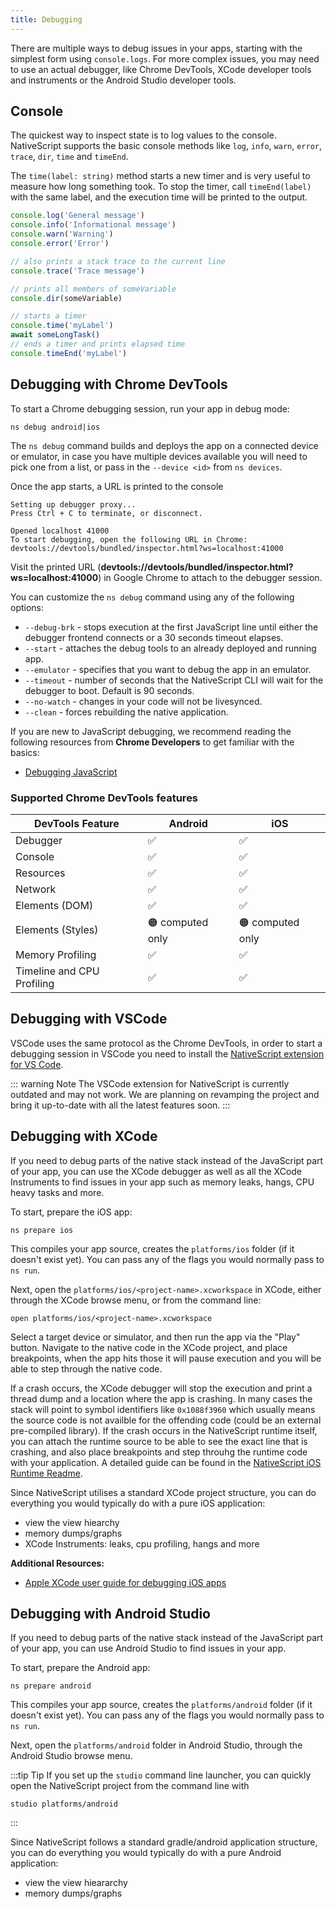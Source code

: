 ```yaml
---
title: Debugging
---
```


There are multiple ways to debug issues in your apps, starting with the simplest form using `console.logs`. For more complex issues, you may need to use an actual debugger, like Chrome DevTools, XCode developer tools and instruments or the Android Studio developer tools.

## Console

The quickest way to inspect state is to log values to the console. NativeScript supports the basic console methods like `log`, `info`, `warn`, `error`, `trace`, `dir`, `time` and `timeEnd`.

The `time(label: string)` method starts a new timer and is very useful to measure how long something took. To stop the timer, call `timeEnd(label)` with the same label, and the execution time will be printed to the output.

```ts
console.log('General message')
console.info('Informational message')
console.warn('Warning')
console.error('Error')

// also prints a stack trace to the current line
console.trace('Trace message')

// prints all members of someVariable
console.dir(someVariable)

// starts a timer
console.time('myLabel')
await someLongTask()
// ends a timer and prints elapsed time
console.timeEnd('myLabel')
```

## Debugging with Chrome DevTools

To start a Chrome debugging session, run your app in debug mode:

```cli
ns debug android|ios
```

The `ns debug` command builds and deploys the app on a connected device or emulator, in case you have multiple devices available you will need to pick one from a list, or pass in the `--device <id>` from `ns devices`.

Once the app starts, a URL is printed to the console

```cli{5-6}
Setting up debugger proxy...
Press Ctrl + C to terminate, or disconnect.

Opened localhost 41000
To start debugging, open the following URL in Chrome:
devtools://devtools/bundled/inspector.html?ws=localhost:41000
```

Visit the printed URL (**devtools://devtools/bundled/inspector.html?ws=localhost:41000**) in Google Chrome to attach to the debugger session.

You can customize the `ns debug` command using any of the following options:

- `--debug-brk` - stops execution at the first JavaScript line until either the debugger frontend connects or a 30 seconds timeout elapses.
- `--start` - attaches the debug tools to an already deployed and running app.
- `--emulator` - specifies that you want to debug the app in an emulator.
- `--timeout` - number of seconds that the NativeScript CLI will wait for the debugger to boot. Default is 90 seconds.
- `--no-watch` - changes in your code will not be livesynced.
- `--clean` - forces rebuilding the native application.

If you are new to JavaScript debugging, we recommend reading the following resources from **Chrome Developers** to get familiar with the basics:

- [Debugging JavaScript](https://developer.chrome.com/docs/devtools/javascript/)

### Supported Chrome DevTools features

| DevTools Feature           | Android                       | iOS                           |
| -------------------------- | ----------------------------- | ----------------------------- |
| Debugger                   | :white_check_mark:            | :white_check_mark:            |
| Console                    | :white_check_mark:            | :white_check_mark:            |
| Resources                  | :white_check_mark:            | :white_check_mark:            |
| Network                    | :white_check_mark:            | :white_check_mark:            |
| Elements (DOM)             | :white_check_mark:            | :white_check_mark:            |
| Elements (Styles)          | :orange_circle: computed only | :orange_circle: computed only |
| Memory Profiling           | :white_check_mark:            | :white_check_mark:            |
| Timeline and CPU Profiling | :white_check_mark:            | :white_check_mark:            |

## Debugging with VSCode

VSCode uses the same protocol as the Chrome DevTools, in order to start a debugging session in VSCode you need to install the [NativeScript extension for VS Code](https://marketplace.visualstudio.com/items?itemName=NativeScript.nativescript).

::: warning Note
The VSCode extension for NativeScript is currently outdated and may not work. We are planning on revamping the project and bring it up-to-date with all the latest features soon.
:::

## Debugging with XCode

If you need to debug parts of the native stack instead of the JavaScript part of your app, you can use the XCode debugger as well as all the XCode Instruments to find issues in your app such as memory leaks, hangs, CPU heavy tasks and more.

To start, prepare the iOS app:

```cli
ns prepare ios
```

This compiles your app source, creates the `platforms/ios` folder (if it doesn't exist yet). You can pass any of the flags you would normally pass to `ns run`.

Next, open the `platforms/ios/<project-name>.xcworkspace` in XCode, either through the XCode browse menu, or from the command line:

```cli
open platforms/ios/<project-name>.xcworkspace
```

Select a target device or simulator, and then run the app via the "Play" button. Navigate to the native code in the XCode project, and place breakpoints, when the app hits those it will pause execution and you will be able to step through the native code.

If a crash occurs, the XCode debugger will stop the execution and print a thread dump and a location where the app is crashing. In many cases the stack will point to symbol identifiers like `0x1088f3960` which usually means the source code is not availble for the offending code (could be an external pre-compiled library). If the crash occurs in the NativeScript runtime itself, you can attach the runtime source to be able to see the exact line that is crashing, and also place breakpoints and step throuhg the runtime code with your application. A detailed guide can be found in the [NativeScript iOS Runtime Readme](https://github.com/NativeScript/ns-v8ios-runtime#attaching-the-runtime-to-a-nativescript-app).

Since NativeScript utilises a standard XCode project structure, you can do everything you would typically do with a pure iOS application:

- view the view hiearchy
- memory dumps/graphs
- XCode Instruments: leaks, cpu profiling, hangs and more

**Additional Resources:**

- [Apple XCode user guide for debugging iOS apps](https://developer.apple.com/documentation/xcode/diagnosing-and-resolving-bugs-in-your-running-app?language=objc)

## Debugging with Android Studio

If you need to debug parts of the native stack instead of the JavaScript part of your app, you can use Android Studio to find issues in your app.

To start, prepare the Android app:

```cli
ns prepare android
```

This compiles your app source, creates the `platforms/android` folder (if it doesn't exist yet). You can pass any of the flags you would normally pass to `ns run`.

Next, open the `platforms/android` folder in Android Studio, through the Android Studio browse menu.

:::tip Tip
If you set up the `studio` command line launcher, you can quickly open the NativeScript project from the command line with

```cli
studio platforms/android
```

:::

Since NativeScript follows a standard gradle/android application structure, you can do everything you would typically do with a pure Android application:

- view the view hieararchy
- memory dumps/graphs

<!-- previous content for reference: -->
<!--  -->
<!--  -->
<!--  -->
<!--  -->
<!-- For security reasons, the debugging agent **can't be started automatically** from the command-line. That's why NativeScript CLI generates a URL which is printed on the screen instead. **You need to manually copy it in Google Chrome's address bar to start debugging.**

You can customize the `ns debug` command using any of the following options:

- `--debug-brk` - Prepares, builds and deploys the application package on a device or in an emulator, and stops at the first JavaScript line until either the debugger frontend connects or a 30 seconds timeout elapses.
- `--start` - Attaches the debug tools to a deployed and running app.
- `--emulator` - Specifies that you want to debug the app in an emulator.
- `--timeout` - Sets the number of seconds that the NativeScript CLI will wait for the debugger to boot. If not set, the default timeout is 90 seconds.
- `--no-watch` - If set, changes in your code will not be livesynced.
- `--clean` - If set forces rebuilding the native application. -->

<!-- #### iOS specific options

- `--inspector` - Flag to use the embedded Webkit Web Inspector debugger (default is Chrome DevTools).

For more information about Android debugging, run any of the following commands:

`ns help debug android` or `ns debug android --help`

For iOS debugging, run any the following commands:

`ns help debug ios` or `ns debug ios --help`

The following are the Chrome DevTools features supported by NativeScript:

|                            | ANDROID CHROME DEVTOOLS | IOS SAFARI APPINSPECTOR | IOS CHROME DEVTOOLS | VSCODE EXTENSION   |
| -------------------------- | ----------------------- | ----------------------- | ------------------- | ------------------ |
| Debugger                   | :white_check_mark:      | :white_check_mark:      | :white_check_mark:  | :white_check_mark: |
| Console                    | :white_check_mark:      | :white_check_mark:      | :white_check_mark:  | :white_check_mark: |
| Resources                  | :white_check_mark:      | :white_check_mark:      | :white_check_mark:  | not applicable     |
| Network                    | :white_check_mark:      | :white_check_mark:      | :white_check_mark:  | not applicable     |
| Elements (DOM)             | :white_check_mark:      | :x:                     | :white_check_mark:  | not applicable     |
| Elements (Styles)          | :x:                     | :x:                     | :x:                 | not applicable     |
| Memory Profiling           | :x:                     | :x:                     | :x:                 | not applicable     |
| Timeline and CPU Profiling | :x:                     | :white_check_mark:      | :x:                 | not applicable     | -->

<!-- ### Debugger

The debugger feature can help you find and diagnose the bugs occurring at runtime using the following techniques:

- [Pause code with breakpoints](https://developer.chrome.com/docs/devtools/javascript/breakpoints/) - Set a breakpoint so that you can pause your code in the middle of its execution. Once your code is paused (Figure 1), you can [step through it](https://developer.chrome.com/docs/devtools/javascript/#code-stepping) to investigate the control flow and property values.

```js
console.log('a')
console.log('b')
debugger
console.log('c')
```

_Figure 1: A line-of-code breakpoint set on line 29: Setting breakpoints_
![Line of code breakpoint example](https://wd.imgix.net/image/admin/0BqKJaEX3Afeq6s5GbA6.png?auto=format&w=1600)

:::tip Note:
Sometimes when the code you want to debug executes too early, for example during application initialization, you will have to place a [Line-of-code breakpoint](https://developer.chrome.com/docs/devtools/javascript/#line-breakpoint) - `debugger;` statement in your code and start the debugging process with the [`--debug-brk`](/development-workflow/nativescript-cli-basics.md#debug) CLI flag to allow the DevTools enough time to connect and attach before your code is executed.
:::

- [Inspect local and global properties, and variables](https://developer.chrome.com/docs/devtools/javascript/#check-values) - While paused on a line of code, use the Scope pane (Figure 3) to view and edit the values of properties and variables in the local, closure, and global scopes.

_Figure 3: The Scope pane: Scope pane_
![The Scope pane](https://wd.imgix.net/image/admin/Tynv55DnsSgtvpd6Iz9z.png?auto=format&w=1600)

:::tip Note:
The `Global` object in the context of a NativeScript application is a custom object and contains only a limited subset of the `Window` global object present in a Web application.
:::

- [Watch the values of custom JavaScript expressions](https://developer.chrome.com/docs/devtools/javascript/#watch-expressions) - Use the Watch pane (Figure 4) to watch the values of custom expressions. You can watch any valid JavaScript expression.

_Figure 4: The Watch pane: Watch pane_
![The Watch pane](https://wd.imgix.net/image/admin/iAZLQFWjCy2kNbYKPGpR.png?auto=format&w=1600)

- [View the current call stack](https://developer.chrome.com/docs/devtools/javascript/#scope) - While paused on a line of code, use the Call Stack pane (Figure 5) to view the call stack that got you to this point. Click on an entry to jump to the line of code where that function was called. The blue arrow icon on the left of the blue outline represents which function DevTools is currently highlighting.

_Figure 5: Call stack: Call stack_
![Call stack](https://wd.imgix.net/image/admin/Tynv55DnsSgtvpd6Iz9z.png?auto=format&w=1600)

:::tip Note:
To be able to debug code other than JavaScript, the transpiled sources should include [inlined source maps](https://www.typescriptlang.org/docs/handbook/compiler-options.html) for your code (default when developing NativeScript apps with TypeScript).
:::: -->

<!-- ### Console -->

<!-- #### [Writing to the console](https://developer.chrome.com/docs/devtools/console/api/#log) -->
<!--
One of the most natural things you can do to debug apps in any environment is writing to the system’s log. In NativeScript logging works a lot as it does on the web, as most of the same `console` APIs that work on the web also work in NativeScript.

For a more configurable console logging, see the [Tracing in NativeScript](/guide/nativescript-core/tracing) page.

The `console.log()` function is great for outputting primitive values such as strings, numbers, and booleans, but it doesn’t work so well for objects. For those situations you’ll want to use another of the `console` object’s methods intended for complex object output: `console.dir()`.

To see this in action add a `console.log()` in your app code, which uses `console.log()` to log a simple object.

```typescript
export function pageLoaded = () => {
    console.log({
      type: "Apple",
      color: "Red"
    });
};
```

If you look at your console, you’ll see the following not-very-helpful output.

```shell
JS: [object Object]
```

Now replace the `console.log` reference with `console.dir`. After the NativeScript CLI refreshes your app, you should see the full output of the object in your terminal or command prompt.

```shell
JS: === dump(): dumping members ===
JS: {
JS:     "type": "Apple",
JS:     "color": "Red"
JS: }
JS: === dump(): dumping function and properties names ===
JS: === dump(): finished ===
``` -->

<!-- #### Autocompleting commands and expressions

When you type in the Console, the Console automatically displays an autocomplete dropdown menu (Figure 6) of relevant methods that match the text that you have already typed. This includes previous commands that you executed.

_Figure 6: Console autocomplete: Console autocomplete_

![Console autocomplete](https://wd.imgix.net/image/admin/7HsvmvxxZifd5ZqkP4Hg.png?auto=format&w=1600) -->

<!-- #### Evaluate expressions

Explore the state of any object of your global application scope, or the paused local scope from the Console by evaluating an expression just by typing it. -->

<!-- ### Resources

Scripts loaded by the JavaScript Virtual Machine appear in the Sources panel, which you can then debug and place breakpoints in. Besides scripts all other text and image resources found in your application are also listed in the Sources panel, grouped by folder name by default. You can inspect and search inside the contents of XML, HTML, CSS, JSON, and image files. Text and image network responses are also stored there. -->

<!-- ### Network

DevTools shows **all\*** network requests in the Network panel while the DevTools are open. In the panel you will find information about the requests made, whether they've completed, the response status and data.

- [View a log of requests](https://developer.chrome.com/docs/devtools/network/reference/#requests) - Use the Requests table (Figure 7) to view a log of all requests made while DevTools has been open. Clicking or hovering over requests reveals more information about them.

_Figure 7: A log of requests_

![A log of requests](https://wd.imgix.net/image/NJdAV9UgKuN8AhoaPBquL7giZQo1/0lULFSOjRlz3L83HPcKX.png?auto=format&w=1600)

:::tip Note:
Time, Size, and Waterfall metrics may sometimes appear incorrectly or be missing altogether if a Status Code is available, however, that means a response has been received.
:::

- [View a preview of a response body](https://developer.chrome.com/docs/devtools/network/reference/#preview) - To view a preview of a response body: Click the URL of the request, Under the Name column of the Requests table. Click the Preview tab (Figure 8). This tab is mostly useful for viewing images.

_Figure 8: A preview of a response body_
![A preview of a response body](https://wd.imgix.net/image/NJdAV9UgKuN8AhoaPBquL7giZQo1/91J6iI0F1RkJZEXBysdR.png?auto=format&w=1600)

- [View a response body](https://developer.chrome.com/docs/devtools/network/reference/#response) - To view the response body to a request: Click the URL of the request, under the Name column of the Requests table. Click the Response tab (Figure 9).

_Figure 9: The Response tab, outlined in blue: Response tab_
![The Response tab](https://wd.imgix.net/image/NJdAV9UgKuN8AhoaPBquL7giZQo1/KDZZBMl2isErxrNSY0gQ.png?auto=format&w=1600)

- [View HTTP headers](https://developer.chrome.com/docs/devtools/network/reference/#headers) - To view HTTP header data about a request: Click the URL of the request, under the Name column of the Requests table. Click the Headers tab (Figure 10).

_Figure 10: The Headers tab, outlined in blue: Headers tab_
![The Headers tab](https://wd.imgix.net/image/NJdAV9UgKuN8AhoaPBquL7giZQo1/0l9iRxK3yvrnha53NiKH.png?auto=format&w=1600)

- [View query string parameters](https://developer.chrome.com/docs/devtools/network/reference/#payload) - To view the query string parameters of a URL in a human-readable format: Open the Headers tab for the request you're interested in. Go to the Query String Parameters section.

:::tip Note:
This is currently available for the built-in [http module](https://docs.nativescript.org/http.html). For third-party modules that do network requests, additional code must be implemented to populate the Network Tab. See [Plugin author's guide](#plugin-authors-guide) for details on how to do it for your plugin.
::: -->
<!--
### Elements

The Elements panel in DevTools displays information about the current view tree, the attributes of each child, and its computed styles.

_Figure 11: The DOM tree view of a NativeScript application:_
![DOM tree view of a NativeScript application](/assets/images/development-workflow/elements-dom-tree-view.png) -->

<!-- ### Debugging plugins

Writing plugins is a great way to give back to the community by making application development ever easier by abstracting complex logic through a simple interface. What is even better is when your plugin can integrate almost seamlessly with the expanding arsenal of debugging tools provided by the platform. Following are the optional requirements and interfaces your plugin should comply to, to have your plugin's components/data shown in the respective DevTools panels.

- Elements panel (UI plugins) - The following content concerns only plugin authors who wrap and expose native Android/iOS views in their work. If you are a plugin author or plan to be one, you can either:

  - A: start off with a nativescript plugin template, which provides you with an already well-established structure to wrap native UI views in. To get started head over to the official [seed's](https://github.com/NativeScript/nativescript-plugin-seed)
    repository and follow the README instructions.

  - B: extend the [View](https://docs.nativescript.org/api-reference/classes/view) class or any of its subclasses. For detailed information, see this [Label Marquee](https://blog.nativescript.org/create-a-custom-view-plugin-marquee-label/) example.

- Network requests in plugins - **Note: The following content concerns only plugin authors who wrap and expose Android (Network agent in DevTools not yet supported with a public API in the iOS runtime) http functionalities.** To make your http functionality debuggable, there are callbacks you need to call at certain times of the lifecycle of the network request, following a [specific protocol](https://chromedevtools.github.io/devtools-protocol/). For your convenience, we've exposed callbacks and [TypeScript interfaces](https://github.com/NativeScript/NativeScript/blob/8f621a0df0f5c5660ed784944470e47bd6133825/tns-core-modules/debugger/debugger.ts#L48) to facilitate sending information to the Network agent.

  - Immediately before making the request:
    Check if the `global.__inspector` object is available, and whether the DevTools are connected:

  ```js
  if (global.__inspector && global.__inspector.isConnected) {
  }
  ```

  Build a [RequestData-compliant](https://github.com/NativeScript/NativeScript/blob/8f621a0df0f5c5660ed784944470e47bd6133825/tns-core-modules/debugger/debugger.ts#L56) object, as declared in the debugger module. RequestData contains the minimum subset of properties needed to display request entries in the Network panel. Finally call to the runtime-exposed callback:

  ```js
  global.__inspector.requestWillBeSent(requestData)
  ```

  - When a response is received:

    Check if the `global.__inspector` object is available, and whether the DevTools are connected, as shown above. Build a [ResponseData-compliant](https://github.com/NativeScript/NativeScript/blob/8f621a0df0f5c5660ed784944470e47bd6133825/tns-core-modules/debugger/debugger.ts#L56) object, as declared in the debugger module. `ResponseData` contains the minimum subset of properties needed to display the response for a completed request.

    Build a [LoadingFinishedData](https://github.com/NativeScript/NativeScript/blob/8f621a0df0f5c5660ed784944470e47bd6133825/tns-core-modules/debugger/debugger.ts#L87) compliant object, as declared in the debugger module. The object notifies the Network agent that a request has completed, as well as the time spent.

    Build a [SuccessfulRequestData-compliant](https://github.com/NativeScript/NativeScript/blob/8f621a0df0f5c5660ed784944470e47bd6133825/tns-core-modules/debugger/debugger.ts#L81) object, as declared in the debugger module. The object contains the response data, in a string format, the Id of the original request the response data corresponds to, and information whether the content should be base64-encoded, or not.

    Finally call the following runtime-exposed callbacks:

    ```js
    global.__inspector.responseReceived(responseData)
    global.__inspector.loadingFinished({
      requestId: requestIdStr,
      timestamp: getTimeStamp(),
    })
    global.__inspector.dataForRequestId(successfulRequestData)
    ```

- Debugging typescript-transpiledTo debug your TypeScript plugin based on the sources, and not the transpiled JS, it is enough to edit the respective `tsconfig.json` to output sources with inlined maps. That will ensure that the TypeScript sources will also show in the Sources pane, and allow you to debug it. Don't forget to transpile the sources without source maps before publishing the plugin. -->
<!--
### Credits

:::tip Note:
Portions of this page are modifications based on work created and [shared by Google](https://developers.google.com/terms/site-policies) and used according to terms described in the [Creative Commons 3.0 Attribution License](https://creativecommons.org/licenses/by/3.0/).
::: -->
<!--
### Debugging in VS Code

To debug NativeScript applications in [Visual Studio Code](https://code.visualstudio.com/), you need the [NativeScript extension for VS Code](https://marketplace.visualstudio.com/items?itemName=Telerik.nativescript).
 -->
